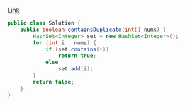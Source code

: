 [Link](https://leetcode.com/problems/contains-duplicate/)

```java
public class Solution {
    public boolean containsDuplicate(int[] nums) {
        HashSet<Integer> set = new HashSet<Integer>();
        for (int i : nums) {
            if (set.contains(i))
                return true;
            else
                set.add(i);
        }
        return false;
    }
}
```
